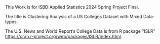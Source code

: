 This Work is for ISBD Applied Statistics 2024 Spring Project Final.

The title is Clustering Analysis of a US Colleges Dataset with Mixed Data-types.

The U.S. News and World Report’s College Data is from R package "ISLR" https://cran.r-project.org/web/packages/ISLR/index.html.
